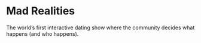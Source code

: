 # Mad Realities

The world’s first interactive dating show where the community decides what happens (and who happens).